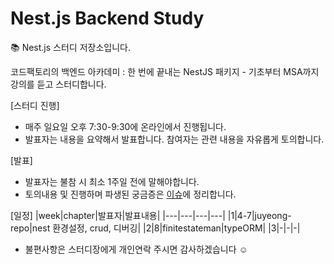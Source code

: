 # Nest.js Backend Study
📚 Nest.js 스터디 저장소입니다.

코드팩토리의 백엔드 아카데미 : 한 번에 끝내는 NestJS 패키지 - 기초부터 MSA까지
강의를 듣고 스터디합니다. 

[스터디 진행]
- 매주 일요일 오후 7:30-9:30에 온라인에서 진행됩니다.
- 발표자는 내용을 요약해서 발표합니다. 참여자는 관련 내용을 자유롭게 토의합니다.
  
[발표]
- 발표자는 불참 시 최소 1주일 전에 말해야합니다.
- 토의내용 및 진행하며 파생된 궁금증은 [이슈](https://github.com/juyeong-repo/nest/issues)에 정리합니다.

[일정]
|week|chapter|발표자|발표내용|
|---|---|---|---|
|1|4-7|juyeong-repo|nest 환경설정, crud, 디버깅|
|2|8|finitestateman|typeORM|
|3|-|-|-|


- 불편사항은 스터디장에게 개인연락 주시면 감사하겠습니다 ☺️
